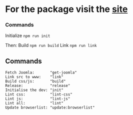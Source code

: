 # For the package visit the [site](https://muta.dgrammatiko.dev)


### Commands

Initialize `npm run init`

Then:
Build `npm run build`
Link `npm run link`

## Commands
```
Fetch Joomla:       "get-joomla"
Link src to www:    "link"
Build css/js:       "build"
Release:            "release"
Initialise the dev: "init"
Lint css:           "lint-css"
Lint js:            "lint-js"
Lint all:           "lint"
Update browserlist: "update:browserlist"
```
